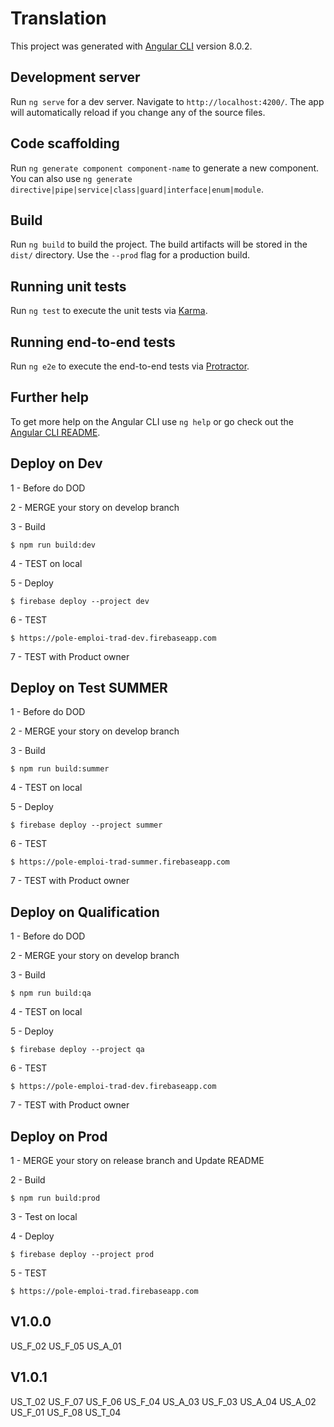 # Translation

This project was generated with [Angular CLI](https://github.com/angular/angular-cli) version 8.0.2.

## Development server

Run `ng serve` for a dev server. Navigate to `http://localhost:4200/`. The app will automatically reload if you change any of the source files.

## Code scaffolding

Run `ng generate component component-name` to generate a new component. You can also use `ng generate directive|pipe|service|class|guard|interface|enum|module`.

## Build

Run `ng build` to build the project. The build artifacts will be stored in the `dist/` directory. Use the `--prod` flag for a production build.

## Running unit tests

Run `ng test` to execute the unit tests via [Karma](https://karma-runner.github.io).

## Running end-to-end tests

Run `ng e2e` to execute the end-to-end tests via [Protractor](http://www.protractortest.org/).

## Further help

To get more help on the Angular CLI use `ng help` or go check out the [Angular CLI README](https://github.com/angular/angular-cli/blob/master/README.md).

## Deploy on Dev

1 - Before do DOD

2 - MERGE your story on develop branch

3 - Build

```
$ npm run build:dev
```

4 - TEST on local

5 - Deploy

```
$ firebase deploy --project dev
```

6 - TEST

```
$ https://pole-emploi-trad-dev.firebaseapp.com
```

7 - TEST with Product owner

## Deploy on Test SUMMER

1 - Before do DOD

2 - MERGE your story on develop branch

3 - Build

```
$ npm run build:summer
```

4 - TEST on local

5 - Deploy

```
$ firebase deploy --project summer
```

6 - TEST

```
$ https://pole-emploi-trad-summer.firebaseapp.com
```

7 - TEST with Product owner

## Deploy on Qualification

1 - Before do DOD

2 - MERGE your story on develop branch

3 - Build

```
$ npm run build:qa
```

4 - TEST on local

5 - Deploy

```
$ firebase deploy --project qa
```

6 - TEST

```
$ https://pole-emploi-trad-dev.firebaseapp.com
```

7 - TEST with Product owner


## Deploy on Prod

1 - MERGE your story on release branch and Update README

2 - Build


```
$ npm run build:prod
```

3 - Test on local


4 - Deploy

```
$ firebase deploy --project prod
```

5 - TEST

```
$ https://pole-emploi-trad.firebaseapp.com
```

## V1.0.0

US_F_02
US_F_05
US_A_01

## V1.0.1

US_T_02
US_F_07
US_F_06
US_F_04
US_A_03
US_F_03
US_A_04
US_A_02
US_F_01
US_F_08
US_T_04